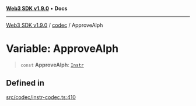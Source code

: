 [**Web3 SDK v1.9.0**](../../../README.md) • **Docs**

***

[Web3 SDK v1.9.0](../../../globals.md) / [codec](../README.md) / ApproveAlph

# Variable: ApproveAlph

> `const` **ApproveAlph**: [`Instr`](../type-aliases/Instr.md)

## Defined in

[src/codec/instr-codec.ts:410](https://github.com/Mystic-Nayy/alephium-web3/blob/ee41f5e0e7d7fb0b155fe62f05b2ac03772895ca/packages/web3/src/codec/instr-codec.ts#L410)
